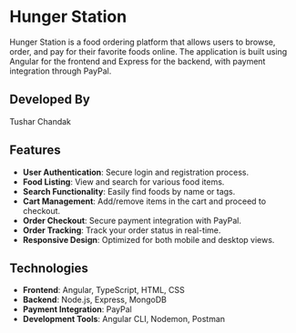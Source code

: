 # Hunger Station
Hunger Station is a food ordering platform that allows users to browse, order, and pay for their favorite foods online. The application is built using Angular for the frontend and Express for the backend, with payment integration through PayPal.

## Developed By
Tushar Chandak

## Features
- **User Authentication**: Secure login and registration process.
- **Food Listing**: View and search for various food items.
- **Search Functionality**: Easily find foods by name or tags.
- **Cart Management**: Add/remove items in the cart and proceed to checkout.
- **Order Checkout**: Secure payment integration with PayPal.
- **Order Tracking**: Track your order status in real-time.
- **Responsive Design**: Optimized for both mobile and desktop views.

## Technologies
- **Frontend**: Angular, TypeScript, HTML, CSS
- **Backend**: Node.js, Express, MongoDB
- **Payment Integration**: PayPal
- **Development Tools**: Angular CLI, Nodemon, Postman

